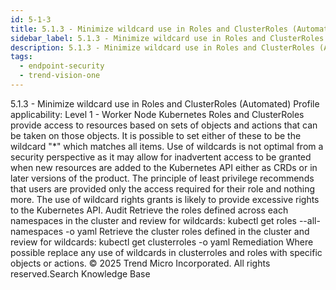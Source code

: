 ```yaml
---
id: 5-1-3
title: 5.1.3 - Minimize wildcard use in Roles and ClusterRoles (Automated)
sidebar_label: 5.1.3 - Minimize wildcard use in Roles and ClusterRoles (Automated)
description: 5.1.3 - Minimize wildcard use in Roles and ClusterRoles (Automated)
tags:
  - endpoint-security
  - trend-vision-one
---
```


 5.1.3 - Minimize wildcard use in Roles and ClusterRoles (Automated) Profile applicability: Level 1 - Worker Node Kubernetes Roles and ClusterRoles provide access to resources based on sets of objects and actions that can be taken on those objects. It is possible to set either of these to be the wildcard "*" which matches all items. Use of wildcards is not optimal from a security perspective as it may allow for inadvertent access to be granted when new resources are added to the Kubernetes API either as CRDs or in later versions of the product. The principle of least privilege recommends that users are provided only the access required for their role and nothing more. The use of wildcard rights grants is likely to provide excessive rights to the Kubernetes API. Audit Retrieve the roles defined across each namespaces in the cluster and review for wildcards: kubectl get roles --all-namespaces -o yaml Retrieve the cluster roles defined in the cluster and review for wildcards: kubectl get clusterroles -o yaml Remediation Where possible replace any use of wildcards in clusterroles and roles with specific objects or actions. © 2025 Trend Micro Incorporated. All rights reserved.Search Knowledge Base